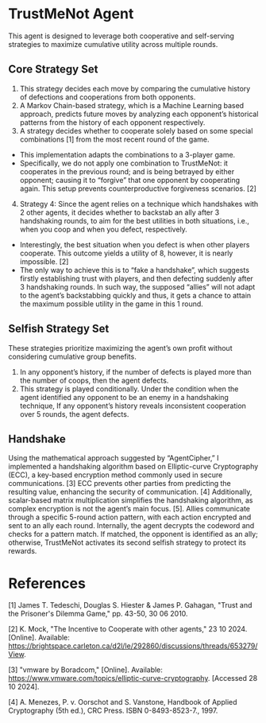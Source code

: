 # TrustMeNot Agent
This agent is designed to leverage both cooperative and self-serving strategies to maximize cumulative utility across multiple rounds.
## Core Strategy Set
1. This strategy decides each move by comparing the cumulative history of defections and cooperations from both opponents.
2. A Markov Chain-based strategy, which is a Machine Learning based approach, predicts future moves by analyzing each opponent’s historical patterns from the history of each opponent respectively.
3. A strategy decides whether to cooperate solely based on some special combinations [1] from the most recent round of the game.
- This implementation adapts the combinations to a 3-player game.
- Specifically, we do not apply one combination to TrustMeNot: it cooperates in the previous round; and is being betrayed by either opponent; causing it to “forgive” that one opponent by cooperating again. This setup prevents counterproductive forgiveness scenarios. [2]
4. Strategy 4: Since the agent relies on a technique which handshakes with 2 other agents, it decides whether to backstab an ally after 3 handshaking rounds, to aim for the best utilities in both situations, i.e., when you coop and when you defect, respectively.
- Interestingly, the best situation when you defect is when other players cooperate. This outcome yields a utility of 8, however, it is nearly impossible. [2]
- The only way to achieve this is to “fake a handshake”, which suggests firstly establishing trust with players, and then defecting suddenly after 3 handshaking rounds. In such way, the supposed “allies” will not adapt to the agent’s backstabbing quickly and thus, it gets a chance to attain the maximum possible utility in the game in this 1 round. 
## Selfish Strategy Set
These strategies prioritize maximizing the agent’s own profit without considering cumulative group benefits.
1. In any opponent’s history, if the number of defects is played more than the number of coops, then the agent defects.
2. This strategy is played conditionally. Under the condition when the agent identified any opponent to be an enemy in a handshaking technique, If any opponent’s history reveals inconsistent cooperation over 5 rounds, the agent defects.
## Handshake
Using the mathematical approach suggested by “AgentCipher,” I implemented a handshaking algorithm based on Elliptic-curve Cryptography (ECC), a key-based encryption method commonly used in secure communications. [3] ECC prevents other parties from predicting the resulting value, enhancing the security of communication. [4] Additionally, scalar-based matrix multiplication simplifies the handshaking algorithm, as complex encryption is not the agent’s main focus. [5]. Allies communicate through a specific 5-round action pattern, with each action encrypted and sent to an ally each round. Internally, the agent decrypts the codeword and checks for a pattern match. If matched, the opponent is identified as an ally; otherwise, TrustMeNot activates its second selfish strategy to protect its rewards. 
# References
[1] James T. Tedeschi, Douglas S. Hiester & James P. Gahagan, "Trust and the Prisoner's Dilemma Game," pp. 43-50, 30 06 2010.

[2] K. Mock, "The Incentive to Cooperate with other agents," 23 10 2024. [Online]. Available: https://brightspace.carleton.ca/d2l/le/292860/discussions/threads/653279/View.

[3] "vmware by Boradcom," [Online]. Available: https://www.vmware.com/topics/elliptic-curve-cryptography. [Accessed 28 10 2024].

[4] A. Menezes, P. v. Oorschot and S. Vanstone, Handbook of Applied Cryptography (5th ed.), CRC Press. ISBN 0-8493-8523-7., 1997.